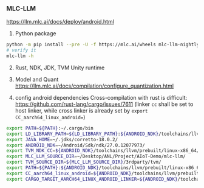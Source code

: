 ### MLC-LLM

https://llm.mlc.ai/docs/deploy/android.html

1. Python package
```bash
python -m pip install --pre -U -f https://mlc.ai/wheels mlc-llm-nightly-cpu mlc-ai-nightly-cpu
# verify it
mlc-llm -h
```

2. Rust, NDK, JDK, TVM Unity runtime


3. Model and Quant
https://llm.mlc.ai/docs/compilation/configure_quantization.html


4. config android dependencies
Cross-compilation with rust is difficult: https://github.com/rust-lang/cargo/issues/7611 (linker `cc` shall be set to host linker, while cross linker is already set by `export CC_aarch64_linux_android=`)
```bash
export PATH=${PATH}:~/.cargo/bin
export LD_LIBRARY_PATH=${LD_LIBRARY_PATH}:${ANDROID_NDK}/toolchains/llvm/prebuilt/linux-x86_64/lib
export JAVA_HOME=~/.jdks/corretto-18.0.2/
export ANDROID_NDK=~/Android/Sdk/ndk/27.0.12077973/
export TVM_NDK_CC=${ANDROID_NDK}/toolchains/llvm/prebuilt/linux-x86_64/bin/aarch64-linux-android24-clang
export MLC_LLM_SOURCE_DIR=~/Desktop/ANL/Project/AIoT-Demo/mlc-llm/
export TVM_SOURCE_DIR=${MLC_LLM_SOURCE_DIR}/3rdparty/tvm/
export PATH=${PATH}:${ANDROID_NDK}/toolchains/llvm/prebuilt/linux-x86_64/bin/
export CC_aarch64_linux_android=${ANDROID_NDK}/toolchains/llvm/prebuilt/linux-x86_64/bin/aarch64-linux-android24-clang
export CARGO_TARGET_AARCH64_LINUX_ANDROID_LINKER=${ANDROID_NDK}/toolchains/llvm/prebuilt/linux-x86_64/bin/aarch64-linux-android24-clang
```
